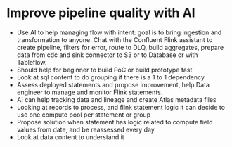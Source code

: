 # Improve pipeline quality with AI

* Use AI to help managing flow with intent: goal is to bring ingestion and transformation to anyone. Chat with the Confluent Flink assistant to create pipeline, filters for error, route to DLQ, build aggregates, prepare data from cdc and sink connector to S3 or to Database or with Tableflow. 
* Should help for beginner to build PoC or build prototype fast
* Look at sql content to do grouping if there is a 1 to 1 dependency
* Assess deployed statements and propose improvement, help Data engineer to manage and monitor Flink statements.
* AI can help tracking data and lineage and create Atlas metadata files
* Looking at records to process, and flink statement logic it can decide to use one compute pool per statement or group
* Propose solution when statement has logic related to compute field values from date, and be reassessed every day
* Look at data content to understand it

